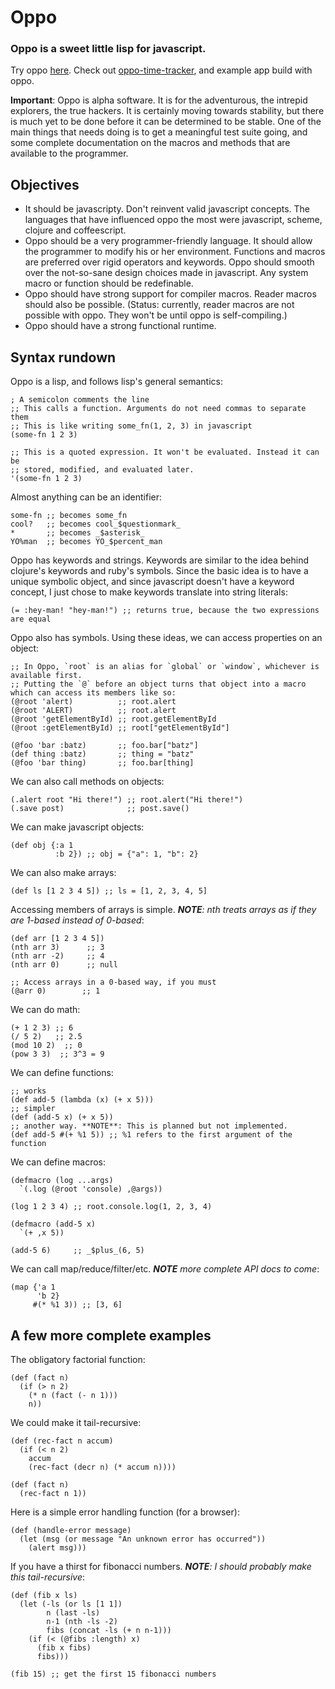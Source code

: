 # Oppo

### Oppo is a sweet little lisp for javascript.

Try oppo [here](http://benekastah.github.com/oppo/).
Check out [oppo-time-tracker](https://github.com/benekastah/time-tracker), and example app build with oppo.

**Important**: Oppo is alpha software. It is for the adventurous, the intrepid explorers, the true hackers. It is certainly moving towards stability, but there is much yet to be done before it can be determined to be stable. One of the main things that needs doing is to get a meaningful test suite going, and some complete documentation on the macros and methods that are available to the programmer.

## Objectives

  * It should be javascripty. Don't reinvent valid javascript concepts. The languages that have influenced oppo the most were javascript, scheme, clojure and coffeescript.
  * Oppo should be a very programmer-friendly language. It should allow the programmer to modify his or her environment. Functions and macros are preferred over rigid operators and keywords. Oppo should smooth over the not-so-sane design choices made in javascript. Any system macro or function should be redefinable.
  * Oppo should have strong support for compiler macros. Reader macros should also be possible. (Status: currently, reader macros are not possible with oppo. They won't be until oppo is self-compiling.)
  * Oppo should have a strong functional runtime.
  
## Syntax rundown

Oppo is a lisp, and follows lisp's general semantics:

    ; A semicolon comments the line
    ;; This calls a function. Arguments do not need commas to separate them
    ;; This is like writing some_fn(1, 2, 3) in javascript
    (some-fn 1 2 3)
    
    ;; This is a quoted expression. It won't be evaluated. Instead it can be
    ;; stored, modified, and evaluated later.
    '(some-fn 1 2 3)
   
Almost anything can be an identifier:

    some-fn ;; becomes some_fn
    cool?   ;; becomes cool_$questionmark_
    *       ;; becomes _$asterisk_
    YO%man  ;; becomes YO_$percent_man
    
Oppo has keywords and strings. Keywords are similar to the idea behind clojure's keywords and ruby's symbols. Since the basic idea is to have a unique symbolic object, and since javascript doesn't have a keyword concept, I just chose to make keywords translate into string literals:

    (= :hey-man! "hey-man!") ;; returns true, because the two expressions are equal
    
Oppo also has symbols. Using these ideas, we can access properties on an object:

    ;; In Oppo, `root` is an alias for `global` or `window`, whichever is available first.
    ;; Putting the `@` before an object turns that object into a macro which can access its members like so:
    (@root 'alert)          ;; root.alert
    (@root 'ALERT)          ;; root.alert
    (@root 'getElementById) ;; root.getElementById
    (@root :getElementById) ;; root["getElementById"]
    
    (@foo 'bar :batz)       ;; foo.bar["batz"]
    (def thing :batz)       ;; thing = "batz"
    (@foo 'bar thing)       ;; foo.bar[thing]
    
We can also call methods on objects:
    
    (.alert root "Hi there!") ;; root.alert("Hi there!")
    (.save post)              ;; post.save()

We can make javascript objects:

    (def obj {:a 1
              :b 2}) ;; obj = {"a": 1, "b": 2}
              
We can also make arrays:

    (def ls [1 2 3 4 5]) ;; ls = [1, 2, 3, 4, 5]
    
Accessing members of arrays is simple. _**NOTE**: nth treats arrays as if they are 1-based instead of 0-based_:

    (def arr [1 2 3 4 5])
    (nth arr 3)      ;; 3
    (nth arr -2)     ;; 4
    (nth arr 0)      ;; null
    
    ;; Access arrays in a 0-based way, if you must
    (@arr 0)        ;; 1
    
We can do math:

    (+ 1 2 3) ;; 6
    (/ 5 2)   ;; 2.5
    (mod 10 2)  ;; 0
    (pow 3 3)  ;; 3^3 = 9
    
We can define functions:

    ;; works
    (def add-5 (lambda (x) (+ x 5)))
    ;; simpler
    (def (add-5 x) (+ x 5))
    ;; another way. **NOTE**: This is planned but not implemented.
    (def add-5 #(+ %1 5)) ;; %1 refers to the first argument of the function
    
We can define macros:

    (defmacro (log ...args)
      `(.log (@root 'console) ,@args))
      
    (log 1 2 3 4) ;; root.console.log(1, 2, 3, 4)
      
    (defmacro (add-5 x)
      `(+ ,x 5))
      
    (add-5 6)     ;; _$plus_(6, 5)
    
We can call map/reduce/filter/etc. _**NOTE** more complete API docs to come_:

    (map {'a 1
          'b 2}
         #(* %1 3)) ;; [3, 6]
  
## A few more complete examples

The obligatory factorial function:

    (def (fact n)
      (if (> n 2)
        (* n (fact (- n 1)))
        n))

We could make it tail-recursive:

    (def (rec-fact n accum)
      (if (< n 2)
        accum
        (rec-fact (decr n) (* accum n))))

    (def (fact n)
      (rec-fact n 1))
      
Here is a simple error handling function (for a browser):

    (def (handle-error message)
      (let (msg (or message "An unknown error has occurred"))
        (alert msg)))
        
If you have a thirst for fibonacci numbers. _**NOTE**: I should probably make this tail-recursive_:

    (def (fib x ls)
      (let (-ls (or ls [1 1])
            n (last -ls)
            n-1 (nth -ls -2)
            fibs (concat -ls (+ n n-1)))
        (if (< (@fibs :length) x)
          (fib x fibs)
          fibs)))

    (fib 15) ;; get the first 15 fibonacci numbers